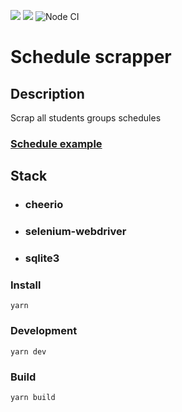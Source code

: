 <a href="https://codeclimate.com/github/Dimabytes/schedule-scrapper/maintainability"><img src="https://api.codeclimate.com/v1/badges/b96df5ab8c67eb74c4f0/maintainability" /></a>
<a href="https://codeclimate.com/github/Dimabytes/schedule-scrapper/test_coverage"><img src="https://api.codeclimate.com/v1/badges/b96df5ab8c67eb74c4f0/test_coverage" /></a>
![Node CI](https://github.com/Dimabytes/schedule-scrapper/workflows/Node%20CI/badge.svg)

# Schedule scrapper

## Description

Scrap all students groups schedules

### [Schedule example](https://www.voenmeh.ru/trainee/timetable-stud)

## Stack

* ### cheerio
* ### selenium-webdriver
* ### sqlite3

### Install

```
yarn
```

### Development

```
yarn dev
```

### Build

```
yarn build
```

